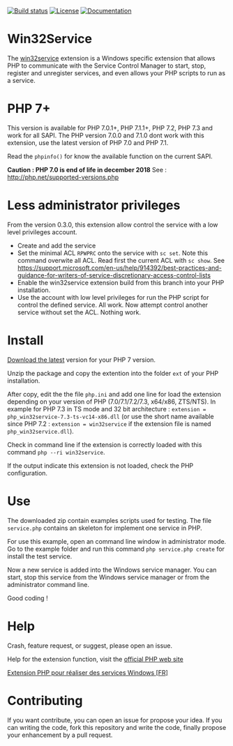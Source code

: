 [![Build status](https://ci.appveyor.com/api/projects/status/7wqljie1knsrtfkh/branch/less_admin?svg=true)](https://ci.appveyor.com/project/macintoshplus/win32service/branch/less_admin)
[![License](https://img.shields.io/badge/license-PHP_License-blue.svg)](http://www.php.net/license/3_01.txt)
[![Documentation](https://img.shields.io/badge/manual-win32service-blue.svg)](http://php.net/manual/en/book.win32service.php)

# Win32Service

The [win32service](https://pecl.php.net/package/win32service) extension is a Windows specific extension that allows PHP to communicate with the Service Control Manager to start, stop, register and unregister services, and even allows your PHP scripts to run as a service.

# PHP 7+

This version is available for PHP 7.0.1+, PHP 7.1.1+, PHP 7.2, PHP 7.3 and work for all SAPI.
The PHP version 7.0.0 and 7.1.0 dont work with this extension, use the latest version of PHP 7.0 and PHP 7.1.

Read the `phpinfo()` for know the available function on the current SAPI.

__Caution : PHP 7.0 is end of life in december 2018__ See : http://php.net/supported-versions.php

# Less administrator privileges

From the version 0.3.0, this extension allow control the service with a low level privileges account.

* Create and add the service
* Set the minimal ACL `RPWPRC` onto the service with `sc set`. Note this command overwite all ACL. Read first the current ACL with `sc show`. See https://support.microsoft.com/en-us/help/914392/best-practices-and-guidance-for-writers-of-service-discretionary-access-control-lists
* Enable the win32service extension build from this branch into your PHP installation.
* Use the account with low level privileges for run the PHP script for control the defined service. All work.
Now attempt control another service without set the ACL. Nothing work.


# Install

[Download the latest](https://github.com/win32service/win32service/releases) version for your PHP 7 version.

Unzip the package and copy the extention into the folder `ext` of your PHP installation.

After copy, edit the the file `php.ini` and add one line for load the extension depending on your version of PHP (7.0/7.1/7.2/7.3, x64/x86, ZTS/NTS). In example for PHP 7.3 in TS mode and 32 bit architecture : `extension = php_win32service-7.3-ts-vc14-x86.dll` (or use the short name available since PHP 7.2 : `extension = win32service` if the extension file is named `php_win32service.dll`).

Check in command line if the extension is correctly loaded with this command `php --ri win32service`.

If the output indicate this extension is not loaded, check the PHP configuration.

# Use

The downloaded zip contain examples scripts used for testing. The file `service.php` contains an skeleton for implement one service in PHP.

For use this example, open an command line window in administrator mode. Go to the example folder and run this command `php service.php create` for install the test service.

Now a new service is added into the Windows service manager. You can start, stop this service from the Windows service manager or from the administrator command line.

Good coding !

# Help

Crash, feature request, or suggest, please open an issue.

Help for the extension function, visit the [official PHP web site](http://php.net/manual/en/book.win32service.php)

[Extension PHP pour réaliser des services Windows [FR]](https://nahan.fr/extension-php-pour-realiser-des-services-windows/)

# Contributing

If you want contribute, you can open an issue for propose your idea. If you can writing the code, fork this repository and write the code, finally propose your enhancement by a pull request.
